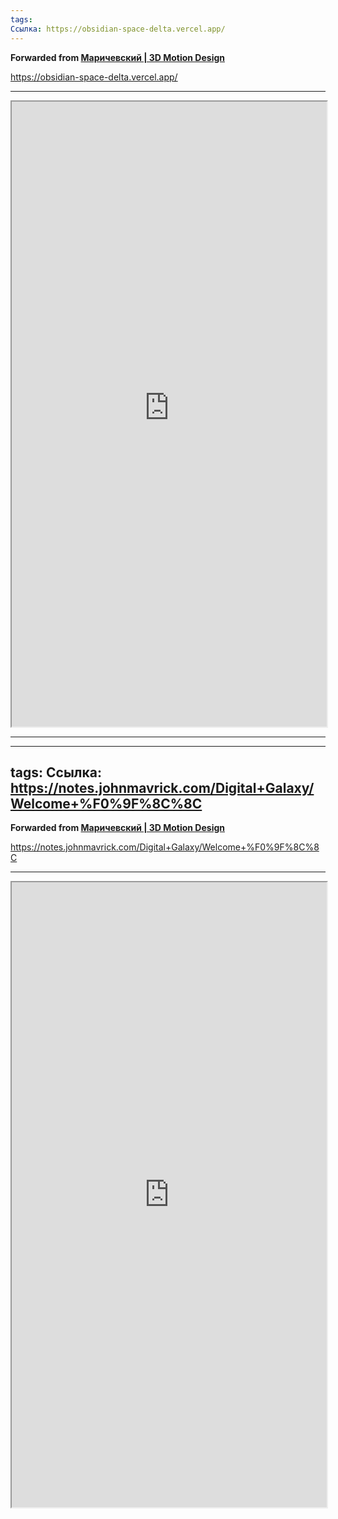 ```yaml
---
tags:
Ссылка: https://obsidian-space-delta.vercel.app/
---
```

**Forwarded from [Маричевский | 3D Motion Design](https://t.me/marichevsky)**

https://obsidian-space-delta.vercel.app/

---

<iframe width="100%" height="1000" src="https://obsidian-space-delta.vercel.app/"></iframe>



***

---
tags:
Ссылка: https://notes.johnmavrick.com/Digital+Galaxy/Welcome+%F0%9F%8C%8C
---
**Forwarded from [Маричевский | 3D Motion Design](https://t.me/marichevsky)**

https://notes.johnmavrick.com/Digital+Galaxy/Welcome+%F0%9F%8C%8C

---

<iframe width="100%" height="1000" src="https://notes.johnmavrick.com/Digital+Galaxy/Welcome+%F0%9F%8C%8C"></iframe>

